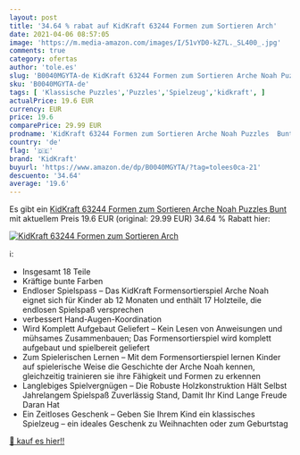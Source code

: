 ```yaml
---
layout: post
title: '34.64 % rabat auf KidKraft 63244 Formen zum Sortieren Arch'
date: 2021-04-06 08:57:05
image: 'https://m.media-amazon.com/images/I/51vYD0-kZ7L._SL400_.jpg'
comments: true
category: ofertas
author: 'tole.es'
slug: 'B0040MGYTA-de KidKraft 63244 Formen zum Sortieren Arche Noah Puzzles Bunt'
sku: 'B0040MGYTA-de'
tags: [ 'Klassische Puzzles','Puzzles','Spielzeug','kidkraft', ]
actualPrice: 19.6 EUR
currency: EUR
price: 19.6
comparePrice: 29.99 EUR
prodname: 'KidKraft 63244 Formen zum Sortieren Arche Noah Puzzles  Bunt'
country: 'de'
flag: '🇩🇪'
brand: 'KidKraft'
buyurl: 'https://www.amazon.de/dp/B0040MGYTA/?tag=tolees0ca-21'
descuento: '34.64'
average: '19.6'
---
```


Es gibt ein [KidKraft 63244 Formen zum Sortieren Arche Noah Puzzles  Bunt](https://www.amazon.de/dp/B0040MGYTA/?tag=tolees0ca-21) mit aktuellem Preis 19.6 EUR (original: 29.99 EUR) 34.64 % Rabatt hier:

[![KidKraft 63244 Formen zum Sortieren Arch](https://m.media-amazon.com/images/I/51vYD0-kZ7L._SL400_.jpg)](https://www.amazon.de/dp/B0040MGYTA/?tag=tolees0ca-21)

ℹ️:

- Insgesamt 18 Teile
- Kräftige bunte Farben
- Endloser Spielspass – Das KidKraft Formensortierspiel Arche Noah eignet sich für Kinder ab 12 Monaten und enthält 17 Holzteile, die endlosen Spielspaß versprechen
- verbessert Hand-Augen-Koordination
- Wird Komplett Aufgebaut Geliefert – Kein Lesen von Anweisungen und mühsames Zusammenbauen; Das Formensortierspiel wird komplett aufgebaut und spielbereit geliefert
- Zum Spielerischen Lernen – Mit dem Formensortierspiel lernen Kinder auf spielerische Weise die Geschichte der Arche Noah kennen, gleichzeitig trainieren sie ihre Fähigkeit und Formen zu erkennen
- Langlebiges Spielvergnügen – Die Robuste Holzkonstruktion Hält Selbst Jahrelangem Spielspaß Zuverlässig Stand, Damit Ihr Kind Lange Freude Daran Hat
- Ein Zeitloses Geschenk – Geben Sie Ihrem Kind ein klassisches Spielzeug – ein ideales Geschenk zu Weihnachten oder zum Geburtstag

[🛒 kauf es hier!!](https://www.amazon.de/dp/B0040MGYTA/?tag=tolees0ca-21)
